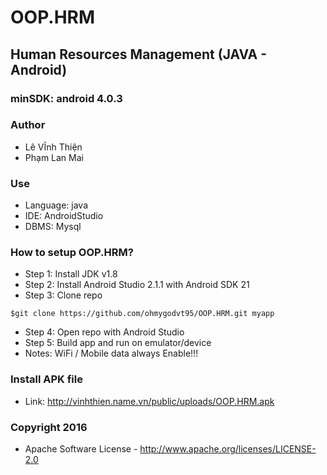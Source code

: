 # OOP.HRM

## Human Resources Management (JAVA -  Android)
### minSDK: android 4.0.3 

### Author
- Lê VĨnh Thiện
- Phạm Lan Mai

### Use
- Language: java
- IDE:  AndroidStudio
- DBMS: Mysql

### How to setup OOP.HRM?
- Step 1: Install JDK v1.8
- Step 2: Install Android Studio 2.1.1 with Android SDK 21
- Step 3: Clone repo
```terminal
$git clone https://github.com/ohmygodvt95/OOP.HRM.git myapp
```
- Step 4: Open repo with Android Studio
- Step 5: Build app and run on emulator/device
- Notes: WiFi / Mobile data always Enable!!!

### Install APK file
- Link: http://vinhthien.name.vn/public/uploads/OOP.HRM.apk

### Copyright 2016 
 - Apache Software License - http://www.apache.org/licenses/LICENSE-2.0

